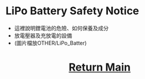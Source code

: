 LiPo Battery Safety Notice
====
- 這裡說明鋰電池的危險、如何保養及成分
- 放電壓器及充放電的設備
- (圖片檔放OTHER/LiPo_Batter)
# <div align="center">[Return Main](../)</div>